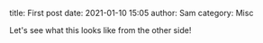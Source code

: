 title: First post
date: 2021-01-10 15:05
author: Sam
category: Misc

Let's see what this looks like from the other side!
